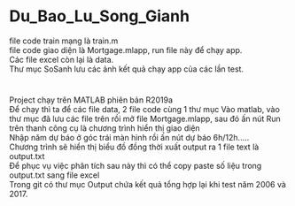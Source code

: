 # Du_Bao_Lu_Song_Gianh
 file code train mạng là train.m  
 file code giao diện là Mortgage.mlapp, run file này để chạy app.  
 Các file excel còn lại là data.  
 Thư mục SoSanh lưu các ảnh kết quả chạy app của các lần test.
 
 #
 Project chạy trên MATLAB phiên bản R2019a  
 Để chạy thì ta để các file data, 2 file code cùng 1 thư mục
 Vào matlab, vào thư mục đã lưu  các file trên rồi mở file Mortgage.mlapp, sau đó ấn nút Run trên thanh công cụ là chương trình hiển thị giao diện  
 Nhập năm dự báo ở góc trái màn hình rồi ấn nút dự báo 6h/12h.....  
 Chương trình sẽ hiển thị biểu đồ đồng thời xuất output ra 1 file text là output.txt  
 Để phục vụ việc phân tích sau này thì có thể copy paste số liệu trong output.txt sang file excel  
 Trong git có thư mục Output chứa kết quả tổng hợp lại khi test năm 2006 và 2017.
 
 
